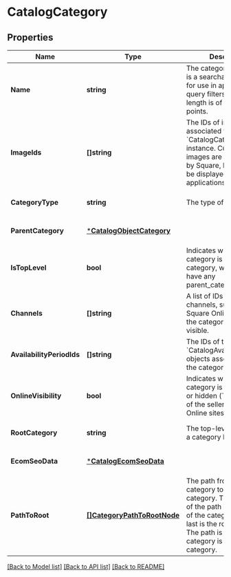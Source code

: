 # CatalogCategory

## Properties
Name | Type | Description | Notes
------------ | ------------- | ------------- | -------------
**Name** | **string** | The category name. This is a searchable attribute for use in applicable query filters, and its value length is of Unicode code points. | [optional] [default to null]
**ImageIds** | **[]string** | The IDs of images associated with this &#x60;CatalogCategory&#x60; instance. Currently these images are not displayed by Square, but are free to be displayed in 3rd party applications. | [optional] [default to null]
**CategoryType** | **string** | The type of the category. | [optional] [default to null]
**ParentCategory** | [***CatalogObjectCategory**](CatalogObjectCategory.md) |  | [optional] [default to null]
**IsTopLevel** | **bool** | Indicates whether a category is a top level category, which does not have any parent_category. | [optional] [default to null]
**Channels** | **[]string** | A list of IDs representing channels, such as a Square Online site, where the category can be made visible. | [optional] [default to null]
**AvailabilityPeriodIds** | **[]string** | The IDs of the &#x60;CatalogAvailabilityPeriod&#x60; objects associated with the category. | [optional] [default to null]
**OnlineVisibility** | **bool** | Indicates whether the category is visible (&#x60;true&#x60;) or hidden (&#x60;false&#x60;) on all of the seller&#x27;s Square Online sites. | [optional] [default to null]
**RootCategory** | **string** | The top-level category in a category hierarchy. | [optional] [default to null]
**EcomSeoData** | [***CatalogEcomSeoData**](CatalogEcomSeoData.md) |  | [optional] [default to null]
**PathToRoot** | [**[]CategoryPathToRootNode**](CategoryPathToRootNode.md) | The path from the category to its root category. The first node of the path is the parent of the category and the last is the root category. The path is empty if the category is a root category. | [optional] [default to null]

[[Back to Model list]](../README.md#documentation-for-models) [[Back to API list]](../README.md#documentation-for-api-endpoints) [[Back to README]](../README.md)

